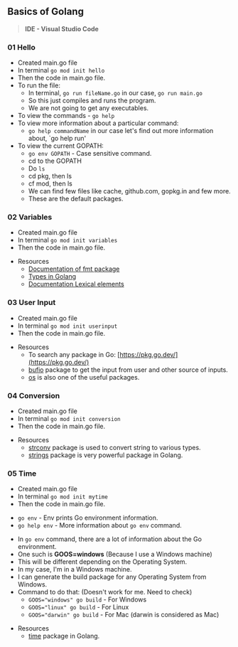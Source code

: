 ## Basics of Golang

> **IDE - Visual Studio Code**

### 01 Hello

- Created main.go file
- In terminal `go mod init hello`
- Then the code in main.go file.
- To run the file:
	- In terminal, `go run fileName.go` in our case, `go run main.go`
	- So this just compiles and runs the program.
	- We are not going to get any executables.
-  To view the commands -  `go help`
- To view more information about a particular command:
	- `go help commandName` in our case let's find out more information about, `go help run'
- To view the current GOPATH:
	- `go env GOPATH` - Case sensitive command.
	- cd to the GOPATH
	- Do `ls`
	- cd pkg, then ls
	- cf mod, then ls
	- We can find few files like cache, github.com, gopkg.in and few more.
	- These are the default packages.

### 02 Variables

- Created main.go file
- In terminal `go mod init variables`
- Then the code in main.go file.

* Resources
	- [Documentation of fmt package](https://pkg.go.dev/fmt)
	- [Types in Golang](https://pkg.go.dev/builtin#pkg-types)
	- [Documentation Lexical elements](https://golang.org/ref/spec#Lexical_elements)

### 03 User Input

- Created main.go file
- In terminal `go mod init userinput`
- Then the code in main.go file.

* Resources
	* To search any package in Go: [https://pkg.go.dev/](https://pkg.go.dev/)
	* [bufio](https://pkg.go.dev/bufio) package to get the input from user and other source of inputs.
	* [os](https://pkg.go.dev/os) is also one of the useful packages.

### 04 Conversion

- Created main.go file
- In terminal `go mod init conversion`
- Then the code in main.go file.

* Resources
	* [strconv](https://pkg.go.dev/strconv) package is used to convert string to various types.
	* [strings](https://pkg.go.dev/strings) package is very powerful package in Golang.

### 05 Time

- Created main.go file
- In terminal `go mod init mytime`
- Then the code in main.go file.

* `go env` - Env prints Go environment information.
* `go help env` - More information about `go env` command.

- In `go env` command, there are a lot of information about the Go environment.
- One such is **GOOS=windows** (Because I use a Windows machine)
- This will be different depending on the Operating System.
- In my case, I'm in a Windows machine.
- I can generate the build package for any Operating System from Windows.
- Command to do that: (Doesn't work for me. Need to check)
	- `GOOS="windows" go build` - For Windows
	- `GOOS="linux" go build` - For Linux
	- `GOOS="darwin" go build` - For Mac (darwin is considered as Mac)

* Resources
	* [time](https://pkg.go.dev/time) package in Golang.
